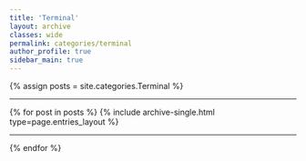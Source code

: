 ```yaml
---
title: 'Terminal'
layout: archive
classes: wide
permalink: categories/terminal
author_profile: true
sidebar_main: true
---
```


{% assign posts = site.categories.Terminal %} <hr />
{% for post in posts %} {% include archive-single.html type=page.entries_layout %} <hr/>{% endfor %}

&nbsp;
